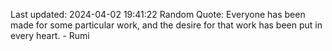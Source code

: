 Last updated: 2024-04-02 19:41:22
Random Quote: Everyone has been made for some particular work, and the desire for that work has been put in every heart. - Rumi